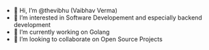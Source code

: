 - 👋 Hi, I’m @thevibhu (Vaibhav Verma)
- 👀 I’m interested in Software Developement and especially backend development 
- 🌱 I’m currently working on Golang
- 💞️ I’m looking to collaborate on Open Source Projects
